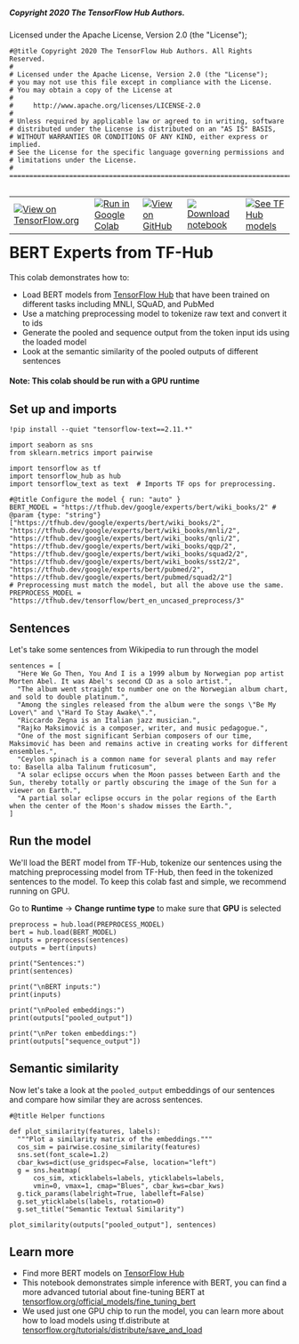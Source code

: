 ##### Copyright 2020 The TensorFlow Hub Authors.

Licensed under the Apache License, Version 2.0 (the "License");


```
#@title Copyright 2020 The TensorFlow Hub Authors. All Rights Reserved.
#
# Licensed under the Apache License, Version 2.0 (the "License");
# you may not use this file except in compliance with the License.
# You may obtain a copy of the License at
#
#     http://www.apache.org/licenses/LICENSE-2.0
#
# Unless required by applicable law or agreed to in writing, software
# distributed under the License is distributed on an "AS IS" BASIS,
# WITHOUT WARRANTIES OR CONDITIONS OF ANY KIND, either express or implied.
# See the License for the specific language governing permissions and
# limitations under the License.
# ==============================================================================
```

<table class="tfo-notebook-buttons" align="left">
  <td>
    <a target="_blank" href="https://www.tensorflow.org/hub/tutorials/bert_experts"><img src="https://www.tensorflow.org/images/tf_logo_32px.png" />View on TensorFlow.org</a>
  </td>
  <td>
    <a target="_blank" href="https://colab.research.google.com/github/tensorflow/docs/blob/master/site/en/hub/tutorials/bert_experts.ipynb"><img src="https://www.tensorflow.org/images/colab_logo_32px.png" />Run in Google Colab</a>
  </td>
  <td>
    <a target="_blank" href="https://github.com/tensorflow/docs/blob/master/site/en/hub/tutorials/bert_experts.ipynb"><img src="https://www.tensorflow.org/images/GitHub-Mark-32px.png" />View on GitHub</a>
  </td>
  <td>
    <a href="https://storage.googleapis.com/tensorflow_docs/docs/site/en/hub/tutorials/bert_experts.ipynb"><img src="https://www.tensorflow.org/images/download_logo_32px.png" />Download notebook</a>
  </td>
  <td>
    <a href="https://tfhub.dev/s?q=experts%2Fbert"><img src="https://www.tensorflow.org/images/hub_logo_32px.png" />See TF Hub models</a>
  </td>
</table>

# BERT Experts from TF-Hub

This colab demonstrates how to:
* Load BERT models from [TensorFlow Hub](https://tfhub.dev) that have been trained on different tasks including MNLI, SQuAD, and PubMed
* Use a matching preprocessing model to tokenize raw text and convert it to ids
* Generate the pooled and sequence output from the token input ids using the loaded model
* Look at the semantic similarity of the pooled outputs of different sentences

#### Note: This colab should be run with a GPU runtime

## Set up and imports


```
!pip install --quiet "tensorflow-text==2.11.*"
```


```
import seaborn as sns
from sklearn.metrics import pairwise

import tensorflow as tf
import tensorflow_hub as hub
import tensorflow_text as text  # Imports TF ops for preprocessing.
```


```
#@title Configure the model { run: "auto" }
BERT_MODEL = "https://tfhub.dev/google/experts/bert/wiki_books/2" # @param {type: "string"} ["https://tfhub.dev/google/experts/bert/wiki_books/2", "https://tfhub.dev/google/experts/bert/wiki_books/mnli/2", "https://tfhub.dev/google/experts/bert/wiki_books/qnli/2", "https://tfhub.dev/google/experts/bert/wiki_books/qqp/2", "https://tfhub.dev/google/experts/bert/wiki_books/squad2/2", "https://tfhub.dev/google/experts/bert/wiki_books/sst2/2",  "https://tfhub.dev/google/experts/bert/pubmed/2", "https://tfhub.dev/google/experts/bert/pubmed/squad2/2"]
# Preprocessing must match the model, but all the above use the same.
PREPROCESS_MODEL = "https://tfhub.dev/tensorflow/bert_en_uncased_preprocess/3"
```

## Sentences

Let's take some sentences from Wikipedia to run through the model


```
sentences = [
  "Here We Go Then, You And I is a 1999 album by Norwegian pop artist Morten Abel. It was Abel's second CD as a solo artist.",
  "The album went straight to number one on the Norwegian album chart, and sold to double platinum.",
  "Among the singles released from the album were the songs \"Be My Lover\" and \"Hard To Stay Awake\".",
  "Riccardo Zegna is an Italian jazz musician.",
  "Rajko Maksimović is a composer, writer, and music pedagogue.",
  "One of the most significant Serbian composers of our time, Maksimović has been and remains active in creating works for different ensembles.",
  "Ceylon spinach is a common name for several plants and may refer to: Basella alba Talinum fruticosum",
  "A solar eclipse occurs when the Moon passes between Earth and the Sun, thereby totally or partly obscuring the image of the Sun for a viewer on Earth.",
  "A partial solar eclipse occurs in the polar regions of the Earth when the center of the Moon's shadow misses the Earth.",
]
```

## Run the model

We'll load the BERT model from TF-Hub, tokenize our sentences using the matching preprocessing model from TF-Hub, then feed in the tokenized sentences to the model. To keep this colab fast and simple, we recommend running on GPU.

Go to **Runtime** → **Change runtime type** to make sure that **GPU** is selected


```
preprocess = hub.load(PREPROCESS_MODEL)
bert = hub.load(BERT_MODEL)
inputs = preprocess(sentences)
outputs = bert(inputs)
```


```
print("Sentences:")
print(sentences)

print("\nBERT inputs:")
print(inputs)

print("\nPooled embeddings:")
print(outputs["pooled_output"])

print("\nPer token embeddings:")
print(outputs["sequence_output"])
```

## Semantic similarity

Now let's take a look at the `pooled_output` embeddings of our sentences and compare how similar they are across sentences.


```
#@title Helper functions

def plot_similarity(features, labels):
  """Plot a similarity matrix of the embeddings."""
  cos_sim = pairwise.cosine_similarity(features)
  sns.set(font_scale=1.2)
  cbar_kws=dict(use_gridspec=False, location="left")
  g = sns.heatmap(
      cos_sim, xticklabels=labels, yticklabels=labels,
      vmin=0, vmax=1, cmap="Blues", cbar_kws=cbar_kws)
  g.tick_params(labelright=True, labelleft=False)
  g.set_yticklabels(labels, rotation=0)
  g.set_title("Semantic Textual Similarity")
```


```
plot_similarity(outputs["pooled_output"], sentences)
```

## Learn more

* Find more BERT models on [TensorFlow Hub](https://tfhub.dev)
* This notebook demonstrates simple inference with BERT, you can find a more advanced tutorial about fine-tuning BERT at [tensorflow.org/official_models/fine_tuning_bert](https://www.tensorflow.org/official_models/fine_tuning_bert)
* We used just one GPU chip to run the model, you can learn more about how to load models using tf.distribute at [tensorflow.org/tutorials/distribute/save_and_load](https://www.tensorflow.org/tutorials/distribute/save_and_load)
